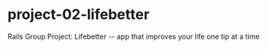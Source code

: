 # project-02-lifebetter
Rails Group Project: Lifebetter -- app that improves your life one tip at a time
